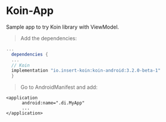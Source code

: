 # Koin-App
Sample app to try Koin library with ViewModel.

> Add the dependencies:

  ```gradle
  ...
	dependencies {
    ...
    // Koin
    implementation "io.insert-koin:koin-android:3.2.0-beta-1"
	}
  ```
> Go to AndroidManifest and add:
  ```AndroidManifest
  <application
        android:name=".di.MyApp"
        ...
  </application>
  ```
